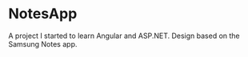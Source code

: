 # NotesApp
A project I started to learn Angular and ASP.NET. Design based on the Samsung Notes app.
